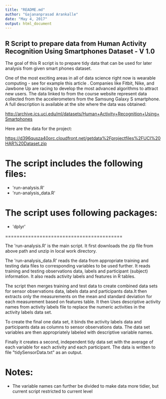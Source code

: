 ```yaml
---
title: "README.md"
author: "Gajananprasad Arankalle"
date: "May 4, 2017"
output: html_document
---
```


## R Script to prepare data from Human Activity Recognition Using Smartphones Dataset - V 1.0

The goal of this R script is to prepare tidy data that can be used for later analysis from given smart phones dataset. 

One of the most exciting areas in all of data science right now is wearable computing - see for example this article . Companies like Fitbit, Nike, and Jawbone Up are racing to develop the most advanced algorithms to attract new users. The data linked to from the course website represent data collected from the accelerometers from the Samsung Galaxy S smartphone. A full description is available at the site where the data was obtained:

http://archive.ics.uci.edu/ml/datasets/Human+Activity+Recognition+Using+Smartphones

Here are the data for the project:

https://d396qusza40orc.cloudfront.net/getdata%2Fprojectfiles%2FUCI%20HAR%20Dataset.zip


The script includes the following files:
=========================================

- 'run-analysis.R'
- 'run-analysis_data.R'

The script uses following packages:
=========================================

- 'dplyr'

=========================================

The 'run-analysis.R' is the main script. It first downloads the zip file from above path and unzip in local work directory.

The 'run-analysis_data.R' reads the data from appropriate training and testing data files to corresponding variables to be used further. It reads training and testing observations data, labels and participant (subject) information. It also reads activity labels and features in R tables.

The script then merges training and test data to create combined data sets for sensor observations data, labels data and participants data.It then extracts only the measurements on the mean and standard deviation for each measurement based on features table. It then Uses descriptive activity names from activity labels file to replace the numeric activities in the activity labels data set.

To create the final one data set, it binds the activity labels data and participants data as columns to sensor observations data. The data set variables are then appropriately labeled with descriptive variable names.

Finally it creates a second, independent tidy data set with the average of each variable for each activity and each participant. The data is written to file "tidySensorData.txt" as an output.


Notes: 
======
- The variable names can further be divided to make data more tidier, but current script restricted to current level

